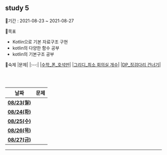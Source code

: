 ## study 5

📅기간 : 2021-08-23 ~ 2021-08-27

🌱목표
  - Kotlin으로 기본 자료구조 구현
  - kotlin의 다양한 함수 공부
  - kotlin의 기본구조 공부

📃숙제
|문제|
|:--:|
|[수학_폰_호석만](https://www.acmicpc.net/problem/21275)|
|[그리디_최소 회의실 개수](https://www.acmicpc.net/problem/19598)|
|[DP_징검다리 건너기](https://www.acmicpc.net/problem/21317)|

<br /><br />

|날짜|문제|
|:--:|:---|
|[**08/23(월)**]()||
|[**08/24(화)**]()||
|[**08/25(수)**]()||
|[**08/26(목)**]()||
|[**08/27(금)**]()||

   *   *   *
